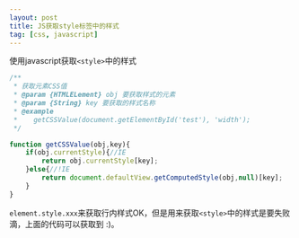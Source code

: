 ```yaml
---
layout: post
title: JS获取style标签中的样式
tag: [css, javascript]
---
```


使用javascript获取`<style>`中的样式

~~~javascript
/**
 * 获取元素CSS值
 * @param {HTMLELement} obj 要获取样式的元素
 * @param {String} key 要获取的样式名称
 * @example
 *    getCSSValue(document.getElementById('test'), 'width');
 */

function getCSSValue(obj,key){
	if(obj.currentStyle){//IE
		return obj.currentStyle[key];
	}else{//!IE
		return document.defaultView.getComputedStyle(obj,null)[key];
	}
}
~~~

`element.style.xxx`来获取行内样式OK，但是用来获取`<style>`中的样式是要失败滴，上面的代码可以获取到 :)。
